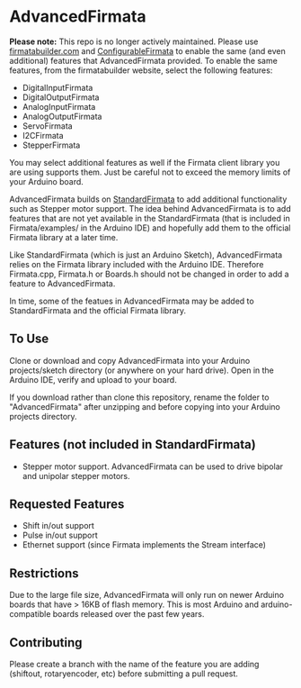 AdvancedFirmata
===============

**Please note:** This repo is no longer actively maintained. Please use [firmatabuilder.com](http://firmatabuilder.com/) and [ConfigurableFirmata](https://github.com/firmata/ConfigurableFirmata) to enable the same (and even additional) features that AdvancedFirmata provided. To enable the same features, from the firmatabuilder website, select the following features:
- DigitalInputFirmata
- DigitalOutputFirmata
- AnalogInputFirmata
- AnalogOutputFirmata
- ServoFirmata
- I2CFirmata
- StepperFirmata

You may select additional features as well if the Firmata client library you are using supports them. Just be careful not to exceed the memory limits of your Arduino board.

AdvancedFirmata builds on [StandardFirmata](https://github.com/firmata/arduino/tree/master/examples/StandardFirmata) to add additional functionality such
as Stepper motor support. The idea behind AdvancedFirmata is to add features
that are not yet available in the StandardFirmata (that is included in
Firmata/examples/ in the Arduino IDE) and hopefully add them to the official
Firmata library at a later time.

Like StandardFirmata (which is just an Arduino Sketch), AdvancedFirmata relies
on the Firmata library included with the Arduino IDE. Therefore Firmata.cpp,
Firmata.h or Boards.h should not be changed in order to add a feature to
AdvancedFirmata.

In time, some of the featues in AdvancedFirmata may be added to StandardFirmata
and the official Firmata library.


To Use
---

Clone or download and copy AdvancedFirmata into your Arduino projects/sketch
directory (or anywhere on your hard drive). Open in the Arduino IDE, verify and
upload to your board.

If you download rather than clone this repository, rename the folder to
"AdvancedFirmata" after unzipping and before copying into your Arduino projects
directory.


Features (not included in StandardFirmata)
---

- Stepper motor support. AdvancedFirmata can be used to drive bipolar and
unipolar stepper motors.


Requested Features
---

- Shift in/out support
- Pulse in/out support
- Ethernet support (since Firmata implements the Stream interface)


Restrictions
---

Due to the large file size, AdvancedFirmata will only run on newer Arduino
boards that have > 16KB of flash memory. This is most Arduino and
arduino-compatible boards released over the past few years.


Contributing
---

Please create a branch with the name of the feature you are adding (shiftout,
rotaryencoder, etc) before submitting a pull request.